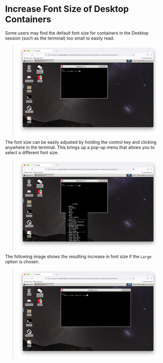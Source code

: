 # Increase Font Size of Desktop Containers 

Some users may find the default font size for containers in the Desktop
session (such as the terminal) too small to easily read.

> ![image](images/font/1_terminal_original_font.png)

The font size can be easily adjusted by holding the control key and
clicking anywhere in the terminal. This brings up a pop-up menu that
allows you to select a different font size.

> ![image](images/font/2_fontsize_popup.png)

The following image shows the resulting increase in font size if the
`Large` option is chosen.

> ![image](images/font/3_terminal_new_fontsize.png)
